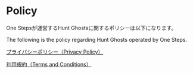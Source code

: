 # Policy
<p>One Stepsが運営するHunt Ghostsに関するポリシーは以下になります。</p>
<p>The following is the policy regarding Hunt Ghosts operated by One Steps.</p>
<a href="privacy-policy.html">プライバシーポリシー（Privacy Policy）</a>

<a href="terms-and-conditions.html">利用規約（Terms and Conditions）</a>
